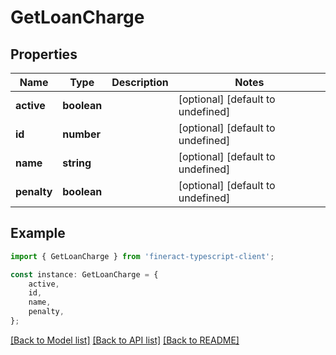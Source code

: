 # GetLoanCharge


## Properties

Name | Type | Description | Notes
------------ | ------------- | ------------- | -------------
**active** | **boolean** |  | [optional] [default to undefined]
**id** | **number** |  | [optional] [default to undefined]
**name** | **string** |  | [optional] [default to undefined]
**penalty** | **boolean** |  | [optional] [default to undefined]

## Example

```typescript
import { GetLoanCharge } from 'fineract-typescript-client';

const instance: GetLoanCharge = {
    active,
    id,
    name,
    penalty,
};
```

[[Back to Model list]](../README.md#documentation-for-models) [[Back to API list]](../README.md#documentation-for-api-endpoints) [[Back to README]](../README.md)
